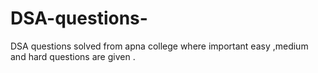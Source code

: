 # DSA-questions-
DSA questions solved from apna college where important easy ,medium and hard questions are given .
